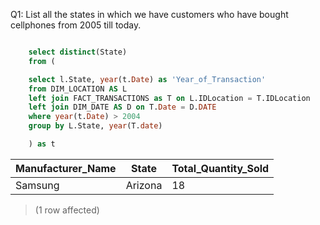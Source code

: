 Q1: List all the states in which we have customers who have bought cellphones from 2005 till today.

```sql

	select distinct(State)
	from (

	select l.State, year(t.Date) as 'Year_of_Transaction'
	from DIM_LOCATION AS L
	left join FACT_TRANSACTIONS as T on L.IDLocation = T.IDLocation
	left join DIM_DATE AS D on T.Date = D.DATE
	where year(t.Date) > 2004
	group by L.State, year(T.date)

	) as t
  ```
| Manufacturer_Name | State   | Total_Quantity_Sold |
|-------------------|---------|---------------------|
| Samsung           | Arizona | 18                  |

>(1 row affected)
